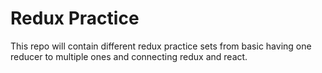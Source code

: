 # Redux Practice

This repo will contain different redux practice sets from basic 
having one reducer to multiple ones and connecting redux and react.
